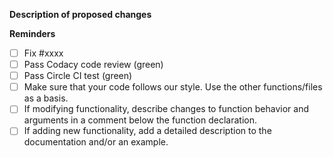 **Description of proposed changes**

<!-- Please describe changes proposed and **why** you made them. If unsure, open an issue first so we can discuss.-->

**Reminders**

- [ ] Fix #xxxx
- [ ] Pass Codacy code review (green)
- [ ] Pass Circle CI test (green)
- [ ] Make sure that your code follows our style. Use the other functions/files as a basis.
- [ ] If modifying functionality, describe changes to function behavior and arguments in a comment below the function declaration.
- [ ] If adding new functionality, add a detailed description to the documentation and/or an example.
